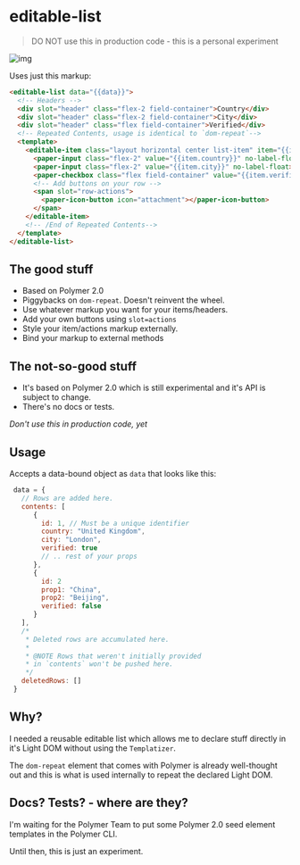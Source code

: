 # editable-list

> DO NOT use this in production code - this is a personal experiment

![img](http://i.imgur.com/d7Sxn9P.png)

Uses just this markup:

```html
<editable-list data="{{data}}">
  <!-- Headers -->
  <div slot="header" class="flex-2 field-container">Country</div>
  <div slot="header" class="flex-2 field-container">City</div>
  <div slot="header" class="flex field-container">Verified</div>
  <!-- Repeated Contents, usage is identical to `dom-repeat`-->
  <template>
    <editable-item class="layout horizontal center list-item" item="{{item}}">
      <paper-input class="flex-2" value="{{item.country}}" no-label-float></paper-input>
      <paper-input class="flex-2" value="{{item.city}}" no-label-float></paper-input>
      <paper-checkbox class="flex field-container" value="{{item.verified}}"></paper-checkbox>
      <!-- Add buttons on your row -->
      <span slot="row-actions">
        <paper-icon-button icon="attachment"></paper-icon-button>
      </span>
    </editable-item>
    <!-- /End of Repeated Contents-->
  </template>
</editable-list>
```


## The good stuff

  - Based on Polymer 2.0
  - Piggybacks on `dom-repeat`. Doesn't reinvent the wheel.
  - Use whatever markup you want for your items/headers.
  - Add your own buttons using `slot=actions`
  - Style your item/actions markup externally.
  - Bind your markup to external methods

## The not-so-good stuff

- It's based on Polymer 2.0 which is still experimental and it's API is subject
to change.
- There's no docs or tests.


*Don't use this in production code, yet*


## Usage

Accepts a data-bound object as `data` that looks like this:

```javascript
 data = {
   // Rows are added here.
   contents: [
      {
        id: 1, // Must be a unique identifier
        country: "United Kingdom",
        city: "London",
        verified: true
        // .. rest of your props
      },
      {
        id: 2
        prop1: "China",
        prop2: "Beijing",
        verified: false
      }
   ],
   /*
    * Deleted rows are accumulated here.
    *
    * @NOTE Rows that weren't initially provided
    * in `contents` won't be pushed here.
    */
   deletedRows: []
 }
```

## Why?

I needed a reusable editable list which allows me to declare stuff directly
in it's Light DOM without using the `Templatizer`.

The `dom-repeat` element that comes with Polymer is already well-thought out
and this is what is used internally to repeat the declared Light DOM.

## Docs? Tests? - where are they?

I'm waiting for the Polymer Team to put some Polymer 2.0 seed element templates
in the Polymer CLI.

Until then, this is just an experiment.
